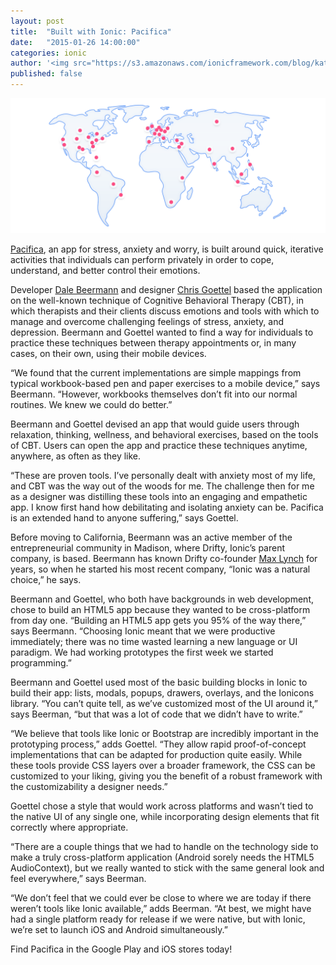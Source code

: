 ```yaml
---
layout: post
title:  "Built with Ionic: Pacifica"
date:   "2015-01-26 14:00:00"
categories: ionic
author: '<img src="https://s3.amazonaws.com/ionicframework.com/blog/katie-md.jpg" class="author-icon">Katie'
published: false
---
```


![Ionic Logos](/img/blog/community-header.png)

[Pacifica](http://thinkpacifica.com), an app for stress, anxiety and worry, is built around quick, iterative activities that individuals can perform privately in order to cope, understand, and better control their emotions.

Developer [Dale Beermann](https://twitter.com/beermann) and designer [Chris Goettel](https://twitter.com/chrisgoettel) based the application on the well-known technique of Cognitive Behavioral Therapy (CBT), in which therapists and their clients discuss emotions and tools with which to manage and overcome challenging feelings of stress, anxiety, and depression. Beermann and Goettel wanted to find a way for individuals to practice these techniques between therapy appointments or, in many cases, on their own, using their mobile devices.

“We found that the current implementations are simple mappings from typical workbook-based pen and paper exercises to a mobile device,” says Beermann. “However, workbooks themselves don’t fit into our normal routines. We knew we could do better.” 

<!-- more --> 

Beermann and Goettel devised an app that would guide users through relaxation, thinking, wellness, and behavioral exercises, based on the tools of CBT. Users can open the app and practice these techniques anytime, anywhere, as often as they like.

“These are proven tools. I’ve personally dealt with anxiety most of my life, and CBT was the way out of the woods for me. The challenge then for me as a designer was distilling these tools into an engaging and empathetic app. I know first hand how debilitating and isolating anxiety can be. Pacifica is an extended hand to anyone suffering,” says Goettel.

Before moving to California, Beermann was an active member of the entrepreneurial community in Madison, where Drifty, Ionic’s parent company, is based. Beermann has known Drifty co-founder [Max Lynch](https://twitter.com/maxlynch) for years, so when he started his most recent company, “Ionic was a natural choice,” he says.

Beermann and Goettel, who both have backgrounds in web development, chose to build an HTML5 app because they wanted to be cross-platform from day one. “Building an HTML5 app gets you 95% of the way there,” says Beermann. “Choosing Ionic meant that we were productive immediately; there was no time wasted learning a new language or UI paradigm. We had working prototypes the first week we started programming.”

Beermann and Goettel used most of the basic building blocks in Ionic to build their app: lists, modals, popups, drawers, overlays, and the Ionicons library. “You can’t quite tell, as we’ve customized most of the UI around it,” says Beerman, “but that was a lot of code that we didn’t have to write.”

“We believe that tools like Ionic or Bootstrap are incredibly important in the prototyping process,” adds Goettel. “They allow rapid proof-of-concept implementations that can be adapted for production quite easily. While these tools provide CSS layers over a broader framework, the CSS can be customized to your liking, giving you the benefit of a robust framework with the customizability a designer needs.”

Goettel chose a style that would work across platforms and wasn’t tied to the native UI of any single one, while incorporating design elements that fit correctly where appropriate. 

“There are a couple things that we had to handle on the technology side to make a truly cross-platform application (Android sorely needs the HTML5 AudioContext), but we really wanted to stick with the same general look and feel everywhere,” says Beerman.

“We don’t feel that we could ever be close to where we are today if there weren’t tools like Ionic available,” adds Beerman. “At best, we might have had a single platform ready for release if we were native, but with Ionic, we’re set to launch iOS and Android simultaneously.”

Find Pacifica in the Google Play and iOS stores today!
